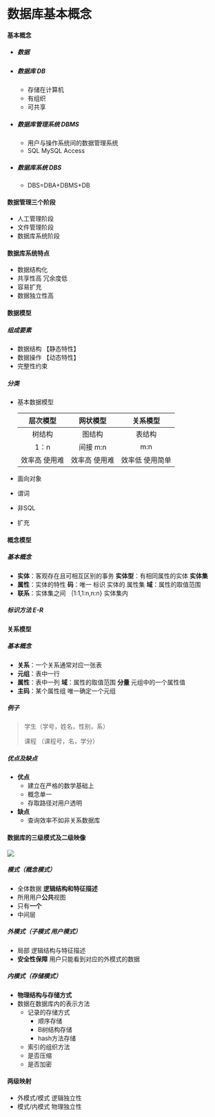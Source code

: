 # 数据库基本概念

#### 基本概念

- ##### 数据

- ##### 数据库 DB   

  - 存储在计算机
  - 有组织
  - 可共享

- ##### 数据库管理系统 DBMS

  - 用户与操作系统间的数据管理系统
  - SQL MySQL Access

- ##### 数据库系统 DBS

  - DBS=DBA+DBMS+DB



#### 数据管理三个阶段

- 人工管理阶段
- 文件管理阶段
- 数据库系统阶段



#### 数据库系统特点

- 数据结构化
- 共享性高 冗余度低
- 容易扩充
- 数据独立性高



#### 数据模型

##### 组成要素

- 数据结构 【静态特性】
- 数据操作 【动态特性】
- 完整性约束

##### 分类

- 基本数据模型

  |   层次模型    |   网状模型    |    关系模型     |
  | :-----------: | :-----------: | :-------------: |
  |    树结构     |    图结构     |     表结构      |
  |     1：n      |   间接 m:n    |       m:n       |
  | 效率高 使用难 | 效率高 使用难 | 效率低 使用简单 |

- 面向对象

- 谓词

- 非SQL

- 扩充



#### 概念模型

##### 基本概念

- **实体**：客观存在且可相互区别的事务 **实体型**：有相同属性的实体 **实体集**
- **属性**：实体的特性 **码**：唯一 标识 实体的 属性集  **域**：属性的取值范围
- **联系**：实体集之间  ｛1:1,1:n,n:n}  实体集内

##### 标识方法 E-R 



#### 关系模型

##### 基本概念

- **关系**：一个关系通常对应一张表
- **元组**：表中一行
- **属性**：表中一列 **域**：属性的取值范围  **分量** 元组中的一个属性值
- **主码**：某个属性组 唯一确定一个元组

##### 例子

> 学生（学号，姓名，性别，系）
>
> 课程 （课程号，名，学分）

##### 优点及缺点

- **优点**
  - 建立在严格的数学基础上
  - 概念单一
  - 存取路径对用户透明
- **缺点**
  - 查询效率不如非关系数据库



#### 数据库的三级模式及二级映像

![](E:\实习\面试准备笔记\数据库面试题准备\图片1.png)



##### 模式（概念模式）

- 全体数据  **逻辑结构和特征描述**
- 所用用户**公共**视图
- 只有**一个**
- 中间层

##### 外模式（子模式 用户模式）

- 局部  逻辑结构与特征描述
- **安全性保障**  用户只能看到对应的外模式的数据

##### 内模式（存储模式）

- **物理结构与存储方式**
- 数据在数据库内的表示方法
  - 记录的存储方式
    - 顺序存储
    - B树结构存储
    - hash方法存储
  - 索引的组织方法
  - 是否压缩
  - 是否加密

#### 两级映射

- 外模式/模式      逻辑独立性
- 模式/内模式      物理独立性